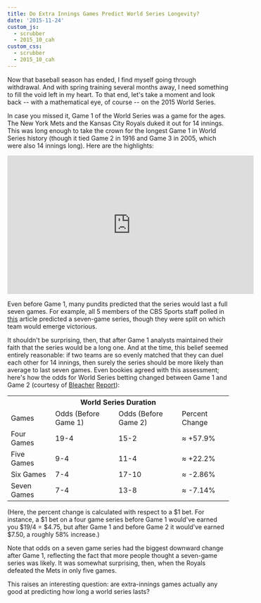 ```yaml
---
title: Do Extra Innings Games Predict World Series Longevity?
date: '2015-11-24'
custom_js: 
  - scrubber
  - 2015_10_cah
custom_css: 
  - scrubber
  - 2015_10_cah
---
```

Now that baseball season has ended, I find myself going through withdrawal. And with spring training several months away, I need something to fill the void left in my heart. To that end, let's take a moment and look back -- with a mathematical eye, of course -- on the 2015 World Series.

In case you missed it, Game 1 of the World Series was a game for the ages. The New York Mets and the Kansas City Royals duked it out for 14 innings. This was long enough to take the crown for the longest Game 1 in World Series history (though it tied Game 2 in 1916 and Game 3 in 2005, which were also 14 innings long). Here are the highlights:

<iframe width="560" height="315" src="https://www.youtube.com/embed/-dTZ7UUJVGM" frameborder="0" allowfullscreen class="mgp-youtube"></iframe>

Even before Game 1, many pundits predicted that the series would last a full seven games. For example, all 5 members of the CBS Sports staff polled in <a href="http://www.cbssports.com/mlb/eye-on-baseball/25351815/2015-world-series-predictions-mets-royals-go-the-distance" target="_blank">this</a> article predicted a seven-game series, though they were split on which team would emerge victorious.

It shouldn't be surprising, then, that after Game 1 analysts maintained their faith that the series would be a long one. And at the time, this belief seemed entirely reasonable: if two teams are so evenly matched that they can duel each other for 14 innings, then surely the series should be more likely than average to last seven games. Even bookies agreed with this assessment; here's how the odds for World Series betting changed between Game 1 and Game 2 (courtesy of <a href="http://bleacherreport.com/articles/2583362-world-series-2015-odds-and-prop-bets-info-for-mets-vs-royals-game-1" target="_blank">Bleacher</a> <a href="http://bleacherreport.com/articles/2583670-world-series-2015-odds-prop-bets-score-prediction-for-mets-vs-royals-game-2">Report</a>):

<table class="table table-bordered table-striped table-hover table-centered">
  <tr>
    <th colspan="4" class="text-center">World Series Duration</th>
  </tr>
  <tr>
    <td>Games</td>
    <td>Odds (Before Game 1)</td>
    <td>Odds (Before Game 2)</td>
    <td>Percent Change</td>
  </tr>
  <tr>
    <td>Four Games</td>
    <td>19-4</td>
    <td>15-2</td>
    <td><span class="text-success">&approx; +57.9%</span></td>
  </tr>
  <tr>
    <td>Five Games</td>
    <td>9-4</td>
    <td>11-4</td>
    <td><span class="text-success">&approx; +22.2%</span></td>
  </tr>
  <tr>
    <td>Six Games</td>
    <td>7-4</td>
    <td>17-10</td>
    <td><span class="text-danger">&approx; -2.86%</span></td>
  </tr>
  <tr>
    <td>Seven Games</td>
    <td>7-4</td>
    <td>13-8</td>
    <td><span class="text-danger">&approx; -7.14%</span></td>
  </tr>
</table>

(Here, the percent change is calculated with respect to a $1 bet. For instance, a $1 bet on a four game series before Game 1 would've earned you $19/4 = $4.75, but after Game 1 and before Game 2 it would've earned $7.50, a roughly 58% increase.) 

Note that odds on a seven game series had the biggest downward change after Game 1, reflecting the fact that more people thought a seven-game series was likely. It was somewhat surprising, then, when the Royals defeated the Mets in only five games.

This raises an interesting question: are extra-innings games actually any good at predicting how long a world series lasts?
